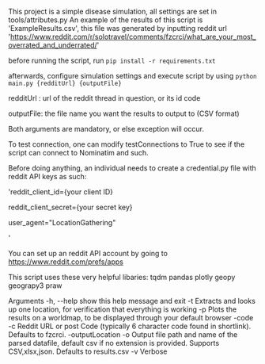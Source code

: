 This project is a simple disease simulation, all settings are set in tools/attributes.py
An example of the results of this script is 'ExampleResults.csv', this file was generated by inputting reddit url 'https://www.reddit.com/r/solotravel/comments/fzcrci/what_are_your_most_overrated_and_underrated/'

before running the script, run `pip install -r requirements.txt`

afterwards, configure simulation settings and execute script by using `python main.py {redditUrl} {outputFile}`

redditUrl : url of the reddit thread in question, or its id code

outputFile: the file name you want the results to output to (CSV format)



Both arguments are mandatory, or else exception will occur.

To test connection, one can modify testConnections to True to see if the script can connect to Nominatim and such.



Before doing anything, an individual needs to create a credential.py file with reddit API keys as such:

'reddit_client_id={your client ID}

reddit_client_secret={your secret key}

user_agent="LocationGathering"

'

You can set up an reddit API account by going to https://www.reddit.com/prefs/apps

This script uses these very helpful libaries:
tqdm
pandas
plotly
geopy
geograpy3
praw

Arguments
-h, --help          show this help message and exit
-t                  Extracts and looks up one location, for verification that everything is working
-p                  Plots the results on a worldmap, to be displayed through your default browser
-code -c            Reddit URL or post Code (typically 6 character code found in shortlink). Defaults to fzcrci.
-outputLocation -o  Output file path and name of the parsed datafile, default csv if no extension is provided. Supports CSV,xlsx,json. Defaults to results.csv
-v                  Verbose